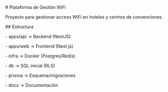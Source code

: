 \# Plataforma de Gestión WiFi

Proyecto para gestionar acceso WiFi en hoteles y centros de convenciones.



\## Estructura

\- apps/api  -> Backend (NestJS)

\- apps/web  -> Frontend (Next.js)

\- infra     -> Docker (Postgres/Redis)

\- db        -> SQL inicial (RLS)

\- prisma    -> Esquema/migraciones

\- docs      -> Documentación



